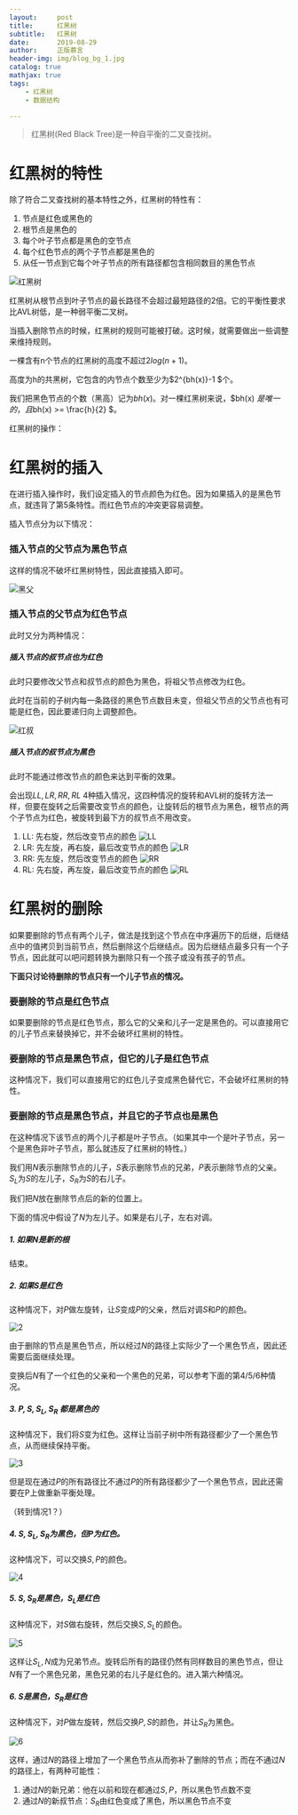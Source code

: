 ```yaml
---
layout:     post
title:      红黑树
subtitle:   红黑树
date:       2019-08-29
author:     正版慕言
header-img: img/blog_bg_1.jpg
catalog: true
mathjax: true
tags:
    - 红黑树
    - 数据结构

---
```


> 红黑树(Red Black Tree)是一种自平衡的二叉查找树。

# 红黑树的特性

除了符合二叉查找树的基本特性之外，红黑树的特性有：

1. 节点是红色或黑色的
2. 根节点是黑色的
3. 每个叶子节点都是黑色的空节点
4. 每个红色节点的两个子节点都是黑色的
5. 从任一节点到它每个叶子节点的所有路径都包含相同数目的黑色节点

![红黑树](/img/Journal/DataStruct/红黑树.jpeg)

红黑树从根节点到叶子节点的最长路径不会超过最短路径的2倍。它的平衡性要求比AVL树低，是一种弱平衡二叉树。

当插入删除节点的时候，红黑树的规则可能被打破。这时候，就需要做出一些调整来维持规则。

一棵含有n个节点的红黑树的高度不超过$2log(n+1)$。

高度为h的共黑树，它包含的内节点个数至少为$2^{bh(x)}-1 $个。

我们把黑色节点的个数（黑高）记为$bh(x)$。对一棵红黑树来说，$bh(x) $是唯一的，且$bh(x) >= \frac{h}{2} $。

红黑树的操作：

# 红黑树的插入

在进行插入操作时，我们设定插入的节点颜色为红色。因为如果插入的是黑色节点，就违背了第5条特性。而红色节点的冲突更容易调整。

插入节点分为以下情况：

### 插入节点的父节点为黑色节点

这样的情况不破坏红黑树特性，因此直接插入即可。

![黑父](/img/Journal/DataStruct/红黑树-黑父.png)

### 插入节点的父节点为红色节点

此时又分为两种情况：

##### 插入节点的叔节点也为红色

此时只要修改父节点和叔节点的颜色为黑色，将祖父节点修改为红色。

此时在当前的子树内每一条路径的黑色节点数目未变，但祖父节点的父节点也有可能是红色，因此要递归向上调整颜色。

![红叔](/img/Journal/DataStruct/红黑树-红叔.png)

##### 插入节点的叔节点为黑色

此时不能通过修改节点的颜色来达到平衡的效果。

会出现$LL, LR, RR, RL$ 4种插入情况，这四种情况的旋转和AVL树的旋转方法一样，但要在旋转之后需要改变节点的颜色，让旋转后的根节点为黑色，根节点的两个子节点为红色，被旋转到最下方的叔节点不用改变。

1. LL: 先右旋，然后改变节点的颜色
![LL](/img/Journal/DataStruct/红黑树-LL.png)
2. LR: 先左旋，再右旋，最后改变节点的颜色
![LR](/img/Journal/DataStruct/红黑树-LR.png)
3. RR: 先左旋，然后改变节点的颜色
![RR](/img/Journal/DataStruct/红黑树-RR.png)
4. RL: 先右旋，再左旋，最后改变节点的颜色
![RL](/img/Journal/DataStruct/红黑树-RL.png)

# 红黑树的删除

如果要删除的节点有两个儿子，做法是找到这个节点在中序遍历下的后继，后继结点中的值拷贝到当前节点，然后删除这个后继结点。因为后继结点最多只有一个子节点，因此就可以吧问题转换为删除只有一个孩子或没有孩子的节点。

**下面只讨论待删除的节点只有一个儿子节点的情况。**

### 要删除的节点是红色节点

如果要删除的节点是红色节点，那么它的父亲和儿子一定是黑色的。可以直接用它的儿子节点来替换掉它，并不会破坏红黑树的特性。

### 要删除的节点是黑色节点，但它的儿子是红色节点

这种情况下，我们可以直接用它的红色儿子变成黑色替代它，不会破坏红黑树的特性。

### 要删除的节点是黑色节点，并且它的子节点也是黑色

在这种情况下该节点的两个儿子都是叶子节点。（如果其中一个是叶子节点，另一个是黑色非叶子节点，那么就违反了红黑树的特性。）

我们用$N$表示删除节点的儿子，$S$表示删除节点的兄弟，$P$表示删除节点的父亲。$S_L$为$S$的左儿子，$S_R$为$S$的右儿子。

我们把$N$放在删除节点后的新的位置上。

下面的情况中假设了$N$为左儿子。如果是右儿子，左右对调。

##### 1. 如果$N$是新的根

结束。

##### 2. 如果$S$是红色

这种情况下，对$P$做左旋转，让$S$变成$P$的父亲，然后对调$S$和$P$的颜色。

![2](/img/Journal/DataStruct/红黑树-删除2.png)

由于删除的节点是黑色节点，所以经过$N$的路径上实际少了一个黑色节点，因此还需要后面继续处理。

变换后$N$有了一个红色的父亲和一个黑色的兄弟，可以参考下面的第4/5/6种情况。

##### 3. $P,S,S_L,S_R$ 都是黑色的

这种情况下，我们将$S$变为红色。这样让当前子树中所有路径都少了一个黑色节点，从而继续保持平衡。

![3](/img/Journal/DataStruct/红黑树-删除3.png)

但是现在通过$P$的所有路径比不通过$P$的所有路径都少了一个黑色节点，因此还需要在P上做重新平衡处理。

（转到情况1？）

##### 4. $S, S_L, S_R$为黑色，但$P$为红色。

这种情况下，可以交换$S, P$的颜色。

![4](/img/Journal/DataStruct/红黑树-删除4.png)

##### 5. $S, S_R$是黑色，$S_L$是红色

这种情况下，对$S$做右旋转，然后交换$S, S_L$的颜色。

![5](/img/Journal/DataStruct/红黑树-删除5.png)

这样让$S_L, N$成为兄弟节点。旋转后所有的路径仍然有同样数目的黑色节点，但让$N$有了一个黑色兄弟，黑色兄弟的右儿子是红色的。进入第六种情况。

##### 6. $S$是黑色，$S_R$是红色

这种情况下，对$P$做左旋转，然后交换$P, S$的颜色，并让$S_R$为黑色。

![6](/img/Journal/DataStruct/红黑树-删除6.png)

这样，通过$N$的路径上增加了一个黑色节点从而弥补了删除的节点；而在不通过$N$的路径上，有两种可能性：

1. 通过$N$的新兄弟：他在以前和现在都通过$S, P$，所以黑色节点数不变
2. 通过$N$的新叔节点：$S_R$由红色变成了黑色，所以黑色节点不变